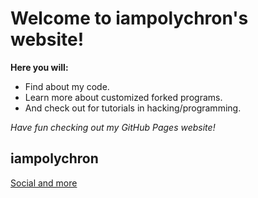 # Welcome to iampolychron's website!
**Here you will:**
* Find about my code.
* Learn more about customized forked programs.
* And check out for tutorials in hacking/programming.


_Have fun checking out my GitHub Pages website!_
## iampolychron
[Social and more](https://campsite.bio/iampolychron)
